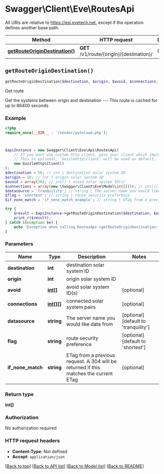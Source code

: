# Swagger\Client\Eve\RoutesApi

All URIs are relative to https://esi.evetech.net, except if the operation defines another base path.

| Method | HTTP request | Description |
| ------------- | ------------- | ------------- |
| [**getRouteOriginDestination()**](RoutesApi.md#getRouteOriginDestination) | **GET** /v1/route/{origin}/{destination}/ | Get route |


## `getRouteOriginDestination()`

```php
getRouteOriginDestination($destination, $origin, $avoid, $connections, $datasource, $flag, $if_none_match): int[]
```

Get route

Get the systems between origin and destination  ---  This route is cached for up to 86400 seconds

### Example

```php
<?php
require_once(__DIR__ . '/vendor/autoload.php');



$apiInstance = new Swagger\Client\Eve\Api\RoutesApi(
    // If you want use custom http client, pass your client which implements `GuzzleHttp\ClientInterface`.
    // This is optional, `GuzzleHttp\Client` will be used as default.
    new GuzzleHttp\Client()
);
$destination = 56; // int | destination solar system ID
$origin = 56; // int | origin solar system ID
$avoid = array(56); // int[] | avoid solar system ID(s)
$connections = array(new \Swagger\Client\Eve\Model\int[]()); // int[][] | connected solar system pairs
$datasource = 'tranquility'; // string | The server name you would like data from
$flag = 'shortest'; // string | route security preference
$if_none_match = 'if_none_match_example'; // string | ETag from a previous request. A 304 will be returned if this matches the current ETag

try {
    $result = $apiInstance->getRouteOriginDestination($destination, $origin, $avoid, $connections, $datasource, $flag, $if_none_match);
    print_r($result);
} catch (Exception $e) {
    echo 'Exception when calling RoutesApi->getRouteOriginDestination: ', $e->getMessage(), PHP_EOL;
}
```

### Parameters

| Name | Type | Description  | Notes |
| ------------- | ------------- | ------------- | ------------- |
| **destination** | **int**| destination solar system ID | |
| **origin** | **int**| origin solar system ID | |
| **avoid** | [**int[]**](../Model/int.md)| avoid solar system ID(s) | [optional] |
| **connections** | [**int[][]**](../Model/int[].md)| connected solar system pairs | [optional] |
| **datasource** | **string**| The server name you would like data from | [optional] [default to &#39;tranquility&#39;] |
| **flag** | **string**| route security preference | [optional] [default to &#39;shortest&#39;] |
| **if_none_match** | **string**| ETag from a previous request. A 304 will be returned if this matches the current ETag | [optional] |

### Return type

**int[]**

### Authorization

No authorization required

### HTTP request headers

- **Content-Type**: Not defined
- **Accept**: `application/json`

[[Back to top]](#) [[Back to API list]](../../README.md#endpoints)
[[Back to Model list]](../../README.md#models)
[[Back to README]](../../README.md)
